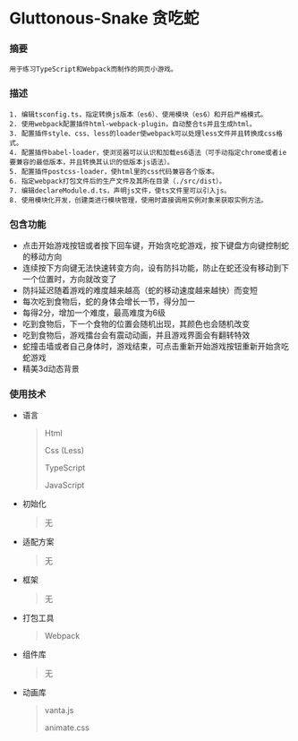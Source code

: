 # Gluttonous-Snake 贪吃蛇

### 摘要
```
用于练习TypeScript和Webpack而制作的网页小游戏。
```

### 描述
```
1. 编辑tsconfig.ts，指定转换js版本（es6）、使用模块（es6）和开启严格模式。
2. 使用webpack配置插件html-webpack-plugin，自动整合ts并且生成html。
3. 配置插件style、css、less的loader使webpack可以处理less文件并且转换成css格式。
4. 配置插件babel-loader，使浏览器可以认识和加载es6语法（可手动指定chrome或者ie要兼容的最低版本，并且转换其认识的低版本js语法）。
5. 配置插件postcss-loader，使html里的css代码兼容各个版本。
6. 指定webpack打包文件后的生产文件及其所在目录（./src/dist）。
7. 编辑declareModule.d.ts，声明js文件，使ts文件里可以引入js。
8. 使用模块化开发，创建类进行模块管理，使用时直接调用实例对象来获取实例方法。
```

### 包含功能
* 点击开始游戏按钮或者按下回车键，开始贪吃蛇游戏，按下键盘方向键控制蛇的移动方向
* 连续按下方向键无法快速转变方向，设有防抖功能，防止在蛇还没有移动到下一个位置时，方向就改变了
* 防抖延迟随着游戏的难度越来越高（蛇的移动速度越来越快）而变短
* 每次吃到食物后，蛇的身体会增长一节，得分加一
* 每得2分，增加一个难度，最高难度为6级
* 吃到食物后，下一个食物的位置会随机出现，其颜色也会随机改变
* 吃到食物后，游戏擂台会有震动动画，并且游戏界面会有翻转特效
* 蛇撞击墙或者自己身体时，游戏结束，可点击重新开始游戏按钮重新开始贪吃蛇游戏
* 精美3d动态背景

### 使用技术
* 语言
  > Html
  >
  > Css (Less)
  >
  > TypeScript
  >
  > JavaScript
* 初始化
  > 无
* 适配方案
  > 无
* 框架
  > 无

* 打包工具

  > Webpack

* 组件库
  > 无
* 动画库
  > vanta.js
  >
  > animate.css